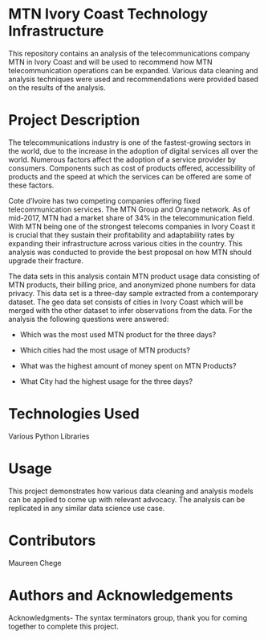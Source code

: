  # MTN Ivory Coast Technology Infrastructure
This repository contains an analysis of the telecommunications company MTN in Ivory Coast and will be used to recommend how MTN telecommunication operations can be expanded. Various data cleaning and analysis techniques were used and recommendations were provided based on the results of the analysis.

# Project Description
The telecommunications industry is one of the fastest-growing sectors in the world, due to the increase in the adoption of digital services all over the world. Numerous factors affect the adoption of a service provider by consumers. Components such as cost of products offered, accessibility of products and the speed at which the services can be offered are some of these factors.

Cote d’Ivoire has two competing companies offering fixed telecommunication services. The MTN Group and Orange network. As of mid-2017, MTN had a market share of 34% in the telecommunication field. With MTN being one of the strongest telecoms companies in Ivory Coast it is crucial that they sustain their profitability and adaptability rates by expanding their infrastructure across various cities in the country. This analysis was conducted to provide the best proposal on how MTN should upgrade their fracture.

The data sets in this analysis contain MTN product usage data consisting of MTN products, their billing price, and anonymized phone numbers for data privacy. This data set is a three-day sample extracted from a contemporary dataset. The geo data set consists of cities in Ivory Coast which will be merged with the other dataset to infer observations from the data. For the analysis the following questions were answered: 

* Which was the most used MTN product for the three days?

* Which cities had the most usage of MTN products?

* What was the highest amount of money spent on MTN Products?

* What City had the highest usage for the three days?


# Technologies Used
Various Python Libraries

# Usage
This project demonstrates how various data cleaning and analysis models can be applied to come up with relevant advocacy. The analysis can be replicated in any similar data science use case.

# Contributors
Maureen Chege

# Authors and Acknowledgements
Acknowledgments- The syntax terminators group, thank you for coming together to complete this project.
